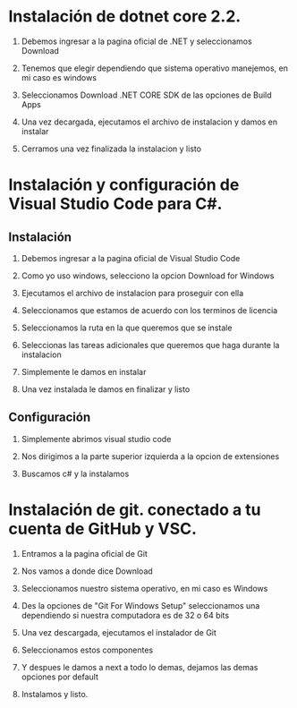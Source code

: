 # Instalación de dotnet core 2.2.

1) Debemos ingresar a la pagina oficial de .NET y seleccionamos Download

2) Tenemos que elegir dependiendo que sistema operativo manejemos, en mi caso es windows

3) Seleccionamos Download .NET CORE SDK de las opciones de Build Apps

4) Una vez decargada, ejecutamos el archivo de instalacion y damos en instalar

5) Cerramos una vez finalizada la instalacion y listo

# Instalación y configuración de Visual Studio Code para C#.

## Instalación

1) Debemos ingresar a la pagina oficial de Visual Studio Code

2) Como yo uso windows, selecciono la opcion Download for Windows

3) Ejecutamos el archivo de instalacion para proseguir con ella

4) Seleccionamos que estamos de acuerdo con los terminos de licencia

5) Seleccionamos la ruta en la que queremos que se instale

5) Seleccionas las tareas adicionales que queremos que haga durante la instalacion

6) Simplemente le damos en instalar

7) Una vez instalada le damos en finalizar y listo

## Configuración

1) Simplemente abrimos visual studio code

2) Nos dirigimos a la parte superior izquierda a la opcion de extensiones

3) Buscamos c# y la instalamos

# Instalación de git. conectado a tu cuenta de GitHub y VSC.

1) Entramos a la pagina oficial de Git

2) Nos vamos a donde dice Download

3) Seleccionamos nuestro sistema operativo, en mi caso es Windows

4) Des la opciones de "Git For Windows Setup" seleccionamos una dependiendo si nuestra computadora es de 32 o 64 bits

5) Una vez descargada, ejecutamos el instalador de Git

6) Seleccionamos estos componentes

7) Y despues le damos a next a todo lo demas, dejamos las demas opciones por default

8) Instalamos y listo.












